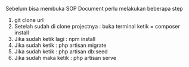 Sebelum bisa membuka SOP Document perlu melakukan beberapa step
1. git clone url
2. Setelah sudah di clone projectnya : buka terminal ketik = composer install
3. Jika sudah ketik lagi : npm install
4. Jika sudah ketik : php artisan migrate
5. Jika sudah ketik : php artisan db:seed
6. Jika sudah maka ketik : php artisan serve
